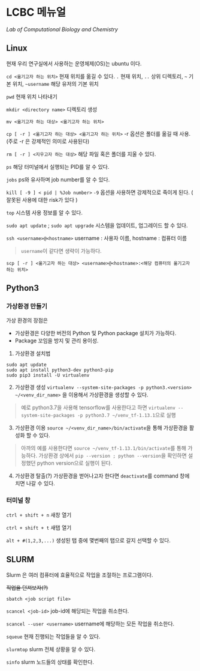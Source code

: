 # LCBC 메뉴얼
*Lab of Computational Biology and Chemistry*

## Linux
현재 우리 연구실에서 사용하는 운영체제(OS)는 ubuntu 이다.


`cd <옮기고자 하는 위치>` 현재 위치를 옮길 수 있다.
`.` 현재 위치, `..` 상위 디렉토리, `~` 기본 위치, `~username` 해당 유저의 기본 위치


`pwd` 현재 위치 나타내기


`mkdir <directory name>` 디렉토리 생성


`mv <옮기고자 하는 대상> <옮기고자 하는 위치>`


`cp [ -r ] <옮기고자 하는 대상> <옮기고자 하는 위치>`
  -r 옵션은 폴더를 옮길 때 사용. (주로 -r 은 강제적인 의미로 사용된다)



`rm [ -r ] <지우고자 하는 대상>` 해당 파일 혹은 폴더를 지울 수 있다.



`ps` 해당 터미널에서 실행되는 PID를 알 수 있다.

`jobs` ps와 유사하며 job number를 알 수 있다.


`kill [ -9 ] < pid | %Job number>`
  `-9` 옵션을 사용하면 강제적으로 죽이게 된다. ( 잘못된 사용에 대한 risk가 있다 )


`top` 시스템 사용 정보를 알 수 있다.


`sudo apt update` ; `sudo apt upgrade` 시스템을 업데이트, 업그레이드 할 수 있다.


`ssh <username>@<hostname>` username : 사용자 이름, hostname : 컴퓨터 이름
> `username`이 같다면 생략이 가능하다.

`scp [ -r ] <옮기고자 하는 대상> <username>@<hostname>:<해당 컴퓨터의 옮기고자 하는 위치>`



## Python3

### 가상환경 만들기
가상 환경의 장점은
* 가상환경은 다양한 버전의 Python 및 Python package 설치가 가능하다.
* Package 꼬임을 방지 및 관리 용이성.


1. 가상환경 설치법
```
sudo apt update
sudo apt install python3-dev python3-pip
sudo pip3 install -U virtualenv
```

2. 가상환경 생성
`virtualenv --system-site-packages -p python3.<version> ~/<venv_dir_name>` 을 이용해서 가상환경을 생성할 수 있다.
> 예로 python3.7을 사용해 tensorflow를 사용한다고 하면 `virtualenv --system-site-packages -p python3.7 ~/venv_tf-1.13.1`으로 실행


3. 가상환경 이용
`source ~/<venv_dir_name>/bin/activate`을 통해 가상환경을 활성화 할 수 있다.
> 아까의 예를 사용한다면 `source ~/venv_tf-1.13.1/bin/activate`를 통해 가능하다.
> 가상환경 상에서 `pip --version ; python --version`을 확인하면 설정했던 python version으로 실행이 된다.


4. 가상환경 탈출(?)
가상환경을 벋어나고자 한다면 `deactivate`를 command 창에 치면 나갈 수 있다.



### 터미널 창   

`ctrl + shift + n` 새창 열기

`ctrl + shift + t` 새탭 열기

`alt + #(1,2,3,...)` 생성된 탭 중에 몇번째의 탭으로 갈지 선택할 수 있다.


## SLURM
Slurm 은 여러 컴퓨터에 효율적으로 작업을 조절하는 프로그램이다.

~~직업을 던져보자(?)~~

`sbatch <job script file>`


`scancel <job-id>` job-id에 해당되는 작업을 취소한다.

`scancel --user <username>` username에 해당하는 모든 작업을 취소한다.


`squeue` 현재 진행되는 작업들을 알 수 있다.


`slurmtop` slurm 전체 상황을 알 수 있다.


`sinfo` slurm 노드들의 상태를 확인한다.

